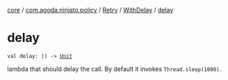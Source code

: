 [core](../../../index.md) / [com.agoda.ninjato.policy](../../index.md) / [Retry](../index.md) / [WithDelay](index.md) / [delay](./delay.md)

# delay

`val delay: () -> `[`Unit`](https://kotlinlang.org/api/latest/jvm/stdlib/kotlin/-unit/index.html)

lambda that should delay the call. By default it invokes `Thread.sleep(1000)`.

